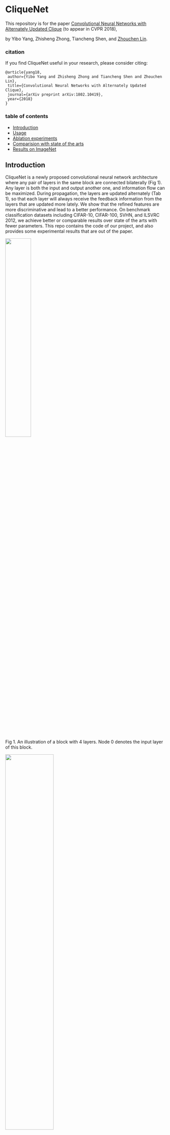 # CliqueNet


This repository is for the paper [Convolutional Neural Networks with Alternately Updated Clique](https://arxiv.org/abs/1802.10419) (to appear in CVPR 2018),

by Yibo Yang, Zhisheng Zhong, Tiancheng Shen, and [Zhouchen Lin](http://www.cis.pku.edu.cn/faculty/vision/zlin/zlin.htm).

### citation
If you find CliqueNet useful in your research, please consider citing:

	@article{yang18,
	 author={Yibo Yang and Zhisheng Zhong and Tiancheng Shen and Zhouchen Lin},
	 title={Convolutional Neural Networks with Alternately Updated Clique},
	 journal={arXiv preprint arXiv:1802.10419},
	 year={2018}
	}

### table of contents
- [Introduction](#introduction)
- [Usage](#usage)
- [Ablation experiments](#ablation-experiments)
- [Comparision with state of the arts](#comparision-with-state-of-the-arts)
- [Results on ImageNet](#results-on-imagenet)

## Introduction
CliqueNet is a newly proposed convolutional neural network architecture where any pair of layers in the same block are connected bilaterally (Fig 1). Any layer is both the input and output another one, and information flow can be maximized. During propagation, the layers are updated alternately (Tab 1), so that each layer will always receive the feedback information from the layers that are updated more lately. We show that the refined features are more discriminative and lead to a better performance. On benchmark classification datasets including CIFAR-10, CIFAR-100, SVHN, and ILSVRC 2012, we achieve better or comparable results over state of the arts with fewer parameters. This repo contains the code of our project, and also provides some experimental results that are out of the paper.


<div align=left><img src="https://raw.githubusercontent.com/iboing/CliqueNet/master/img/fig1.JPG" width="40%" height="40%">

Fig 1. An illustration of a block with 4 layers. Node 0 denotes the input layer of this block.


<div align=left><img src="https://raw.githubusercontent.com/iboing/CliqueNet/master/img/tab1.JPG" width="55%" height="55%">

Tab 1. Alternate updating rule in CliqueNet. "{}" denotes the concatenating operator.



## Usage

- Our experiments are conducted with [TensorFlow](https://github.com/tensorflow/tensorflow) in Python 2.
- Clone this repo: `git clone https://github.com/iboing/CliqueNet`
- An example to train a model on CIFAR or SVHN:
```bash
python train.py --gpu [gpu id] --dataset [cifar-10 or cifar-100 or SVHN] --k [filters per layer] --T [all layers of three blocks] --dir [path to save models]
```
- Additional techniques (optional): if you want to use attentional transition, bottleneck architecture, or compression strategy in our paper, add `--if_a True`, `--if_b True`, and `--if_c True`, respectively.


## Ablation experiments

With the feedback connections, CliqueNet alternately re-update previous layers with updated layers, to enable refined features. The weights among layers are re-used for multiple times, so that a deeper representation space can be attained with a fixed number of parameters. In order to test the effectiveness of CliqueNet's feature refinement, we analyze the features generated in different stages by conducting experiments using different versions of CliqueNet. As illustrated by Fig 2, the CliqueNet(I+I) only uses Stage-I feature. The CliqueNet(I+II) uses Stage-I feature concatenated with input layer as the block feature, but transits Stage-II feature into the next block. The CliqueNet(II+II) only uses refined features.

<div align=left><img src="https://raw.githubusercontent.com/iboing/CliqueNet/master/img/fig3.JPG" width="55%" height="55%">

Fig 2. A schema for CliqueNet(i+j), i,j belong to {I,II}.

|Model|block feature|transit|error(%)|
|---|---|---|---|
|CliqueNet(I+I)|{ X_0, Stage-I }|Stage-I|6.64|
|CliqueNet(I+II)|{ X_0, Stage-I }|Stage-II|6.1|
|CliqueNet(II+II)|{ X_0, Stage-II }|Stage-II|5.76|

Tab 2. Resutls of different versions of CliqueNets.

To run the experiments above, please modify `train.py` as:
```python
from models.cliquenet_I_I import build_model
```
for CliqueNet(I+I), and
```python
from models.cliquenet_I_II import build_model
```
for CliqueNet(I+II).

We further consider a situation where the feedback is not processed entirely. Concretely, when k=64 and T=15, we use the Stage-II feature, but only the first `X` steps, see Tab 1. Then `X=0` is just the case of CliqueNet(I+I), and `X=5` corresponds to CliqueNet(II+II).


|Model|CIFAR-10 | CIFAR-100|
|---|---|---|
|CliqueNet(X=0)|5.83|24.79|
|CliqueNet(X=1)|5.63|24.65|
|CliqueNet(X=2)|5.54|24.37|
|CliqueNet(X=3)|5.41|
|CliqueNet(X=4)|5.20|
|CliqueNet(X=5)|5.12|

To run the experiments with different `X`, modify `train.py` as:
```python
from models.cliquenet_X import build_model
```
and set the value of `X` in `./models/cliquenet_X.py`

## Comparision with state of the arts

The results listed below demonstrate the superiority of CliqueNet over DenseNet when there are no additional techniques (bottleneck, compression, etc.).

|Model                               | FLOPs | Params | CIFAR-10 | CIFAR-100 | SVHN |
|------------------------------------| ------|--------| -------- |-----------|------|
|DenseNet  (k = 12, T = 36)          | 0.53G | 1.0M   |  7.00    |  27.55    | 1.79 |
|DenseNet  (k = 12, T = 96)          | 3.54G | 7.0M   |  5.77    |  23.79    | 1.67 |
|DenseNet  (k = 24, T = 96)          | 13.78G| 27.2M  |  5.83    |  23.42    | 1.59 |
|CliqueNet (k = 36, T = 12)          | 0.91G | 0.94M  |  5.93    |  27.32    | 1.77 |
|CliqueNet (k = 64, T = 15)          | 4.21G | 4.49M  |  5.12    |  23.98    | 1.62 |
|CliqueNet (k = 80, T = 15)          | 6.45G | 6.94M  |  5.10    |  23.32    | 1.56 |
|CliqueNet (k = 80, T = 18)          | 9.45G | 10.14M |  5.06    |  23.14    | 1.51 |

Tab 2. Main results on CIFAR and SVHN without data augmentation.

Because larger T would lead to higher computation cost and slightly more parameters, we prefer using a larger k in our experiments. To make comparisons more fair, we also consider the situation where k and T of DenseNets and CliqueNets are exactly the same, see Tab 3.

|Model|Params|CIFAR-10 | CIFAR-100|
|---|---|---|---|
|DenseNet(k=12,T=36)|1.02M|7.00|27.55|
|CliqueNet(k=12,T=36)|1.05M|5.79|26.85|
|||||
|DenseNet(k=24,T=18)|0.99M|7.13|27.70|
|CliqueNet(k=24,T=18)|0.99M|6.04|26.57|
|||||
|DenseNet(k=36,T=12)|0.96M|6.89|27.54|
|CliqueNet(k=36,T=12)|0.94M|5.93|27.32|

Tab 3. Comparisons with the same k and T.

Note that the result of DenseNet(k=12, T=36) is reported by original paper. The others are implementated by ourselves under the same experimental settings.



## Results on ImageNet

to update
